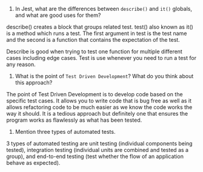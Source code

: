 1. In Jest, what are the differences between `describe()` and `it()` globals, and what are good uses for them?

describe() creates a block that groups related test. test() also known as it() is a method which runs a test. The first argument in test is the test name and the second is a function that contains the expectation of the test.

Describe is good when trying to test one function for multiple different cases including edge cases. Test is use whenever you need to run a test for any reason.

1. What is the point of `Test Driven Development`? What do you think about this approach?

The point of Test Driven Development is to develop code based on the specific test cases. It allows you to write code that is bug free as well as it allows refactoring code to be much easier as we know the code works the way it should. It is a tedious approach but definitely one that ensures the program works as flawlessly as what has been tested.


1. Mention three types of automated tests.

3 types of automated testing are unit testing (individual components being tested), integration testing (individual units are combined and tested as a group), and end-to-end testing (test whether the flow of an application behave as expected). 
